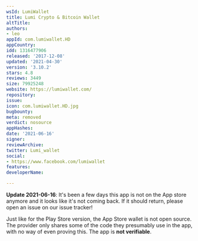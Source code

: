 ```yaml
---
wsId: LumiWallet
title: Lumi Crypto & Bitcoin Wallet
altTitle: 
authors:
- leo
appId: com.lumiwallet.HD
appCountry: 
idd: 1316477906
released: '2017-12-08'
updated: '2021-04-30'
version: '3.10.2'
stars: 4.8
reviews: 3449
size: 79925248
website: https://lumiwallet.com/
repository: 
issue: 
icon: com.lumiwallet.HD.jpg
bugbounty: 
meta: removed
verdict: nosource
appHashes: 
date: '2021-06-16'
signer: 
reviewArchive: 
twitter: Lumi_wallet
social:
- https://www.facebook.com/lumiwallet
features: 
developerName: 

---
```


**Update 2021-06-16**: It's been a few days this app is not on the App store
anymore and it looks like it's not coming back. If it should return, please open
an issue on our issue tracker!

Just like for the Play Store version, the App Store wallet is not open source.
The provider only shares some of the code they presumably use in the app, with
no way of even proving this. The app is **not verifiable**.
